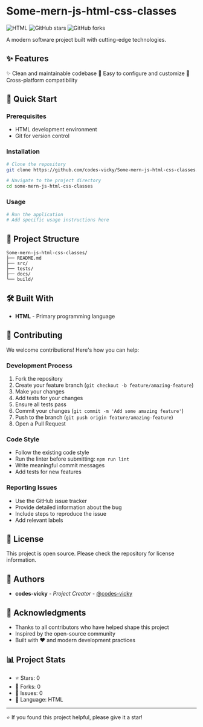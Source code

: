 # Some-mern-js-html-css-classes

![HTML](https://img.shields.io/badge/HTML-blue?style=for-the-badge) ![GitHub stars](https://img.shields.io/github/stars/codes-vicky/Some-mern-js-html-css-classes?style=for-the-badge) ![GitHub forks](https://img.shields.io/github/forks/codes-vicky/Some-mern-js-html-css-classes?style=for-the-badge)

A modern software project built with cutting-edge technologies.

## ✨ Features

✨ Clean and maintainable codebase
🔧 Easy to configure and customize
📱 Cross-platform compatibility

## 🚀 Quick Start

### Prerequisites

- HTML development environment
- Git for version control

### Installation

```bash
# Clone the repository
git clone https://github.com/codes-vicky/Some-mern-js-html-css-classes.git

# Navigate to the project directory
cd some-mern-js-html-css-classes
```

### Usage

```bash
# Run the application
# Add specific usage instructions here
```





## 📁 Project Structure

```
Some-mern-js-html-css-classes/
├── README.md
├── src/
├── tests/
├── docs/
└── build/
```

## 🛠️ Built With

- **HTML** - Primary programming language

## 🤝 Contributing

We welcome contributions! Here's how you can help:

### Development Process

1. Fork the repository
2. Create your feature branch (`git checkout -b feature/amazing-feature`)
3. Make your changes
4. Add tests for your changes
5. Ensure all tests pass
6. Commit your changes (`git commit -m 'Add some amazing feature'`)
7. Push to the branch (`git push origin feature/amazing-feature`)
8. Open a Pull Request

### Code Style

- Follow the existing code style
- Run the linter before submitting: `npm run lint`
- Write meaningful commit messages
- Add tests for new features

### Reporting Issues

- Use the GitHub issue tracker
- Provide detailed information about the bug
- Include steps to reproduce the issue
- Add relevant labels



## 📄 License

This project is open source. Please check the repository for license information.

## 👥 Authors

- **codes-vicky** - *Project Creator* - [@codes-vicky](https://github.com/codes-vicky)

## 🙏 Acknowledgments

- Thanks to all contributors who have helped shape this project
- Inspired by the open-source community
- Built with ❤️ and modern development practices

## 📊 Project Stats

- ⭐ Stars: 0
- 🍴 Forks: 0
- 🐛 Issues: 0
- 📝 Language: HTML

---

⭐️ If you found this project helpful, please give it a star!

